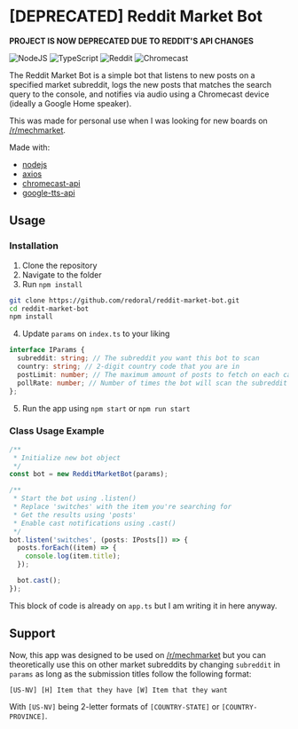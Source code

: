 # [DEPRECATED] Reddit Market Bot

**PROJECT IS NOW DEPRECATED DUE TO REDDIT'S API CHANGES**

![NodeJS](https://img.shields.io/badge/Node.js-339933?style=for-the-badge&logo=nodedotjs&logoColor=white) ![TypeScript](https://img.shields.io/badge/TypeScript-007ACC?style=for-the-badge&logo=typescript&logoColor=white)
![Reddit](https://img.shields.io/badge/Reddit-FF4500?style=for-the-badge&logo=reddit&logoColor=white) ![Chromecast](https://img.shields.io/badge/Chromecast-999999.svg?style=for-the-badge&logo=Chromecast&logoColor=white)

The Reddit Market Bot is a simple bot that listens to new posts on a specified market subreddit, logs the new posts that matches the search query to the console, and notifies via audio using a Chromecast device (ideally a Google Home speaker).

This was made for personal use when I was looking for new boards on [/r/mechmarket](https://reddit.com/r/mechmarket).

Made with:

- [nodejs](https://nodejs.org/en/)
- [axios](https://github.com/axios/axios)
- [chromecast-api](https://github.com/alxhotel/chromecast-api)
- [google-tts-api](https://github.com/zlargon/google-tts)

## Usage

### Installation

1. Clone the repository
2. Navigate to the folder
3. Run `npm install`

```sh
git clone https://github.com/redoral/reddit-market-bot.git
cd reddit-market-bot
npm install
```

4. Update `params` on `index.ts` to your liking

```TypeScript
interface IParams {
  subreddit: string; // The subreddit you want this bot to scan
  country: string; // 2-digit country code that you are in
  postLimit: number; // The maximum amount of posts to fetch on each call
  pollRate: number; // Number of times the bot will scan the subreddit in ms
};
```

5. Run the app using `npm start` or `npm run start`

### Class Usage Example

```TypeScript
/**
 * Initialize new bot object
 */
const bot = new RedditMarketBot(params);

/**
 * Start the bot using .listen()
 * Replace 'switches' with the item you're searching for
 * Get the results using 'posts'
 * Enable cast notifications using .cast()
 */
bot.listen('switches', (posts: IPosts[]) => {
  posts.forEach((item) => {
    console.log(item.title);
  });

  bot.cast();
});
```

This block of code is already on `app.ts` but I am writing it in here anyway.

## Support

Now, this app was designed to be used on [/r/mechmarket](https://www.reddit.com/r/mechmarket) but you can theoretically use this on other market subreddits by changing `subreddit` in `params` as long as the submission titles follow the following format:

```
[US-NV] [H] Item that they have [W] Item that they want
```

With `[US-NV]` being 2-letter formats of `[COUNTRY-STATE]` or `[COUNTRY-PROVINCE]`.

